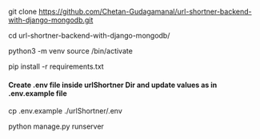 git clone https://github.com/Chetan-Gudagamanal/url-shortner-backend-with-django-mongodb.git

cd url-shortner-backend-with-django-mongodb/

python3 -m venv <VIRTUAL-ENVIRONMENT-NAME>
source <VIRTUAL-ENVIRONMENT-NAME>/bin/activate

pip install -r requirements.txt

#### Create .env file inside urlShortner Dir and update values as in .env.example file
cp .env.example ./urlShortner/.env

python manage.py runserver
